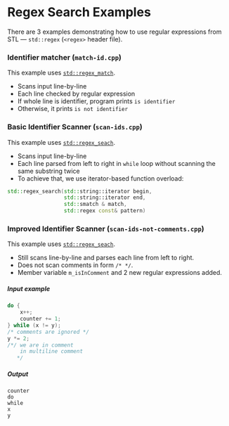 # Regex Search Examples

There are 3 examples demonstrating how to use regular expressions from STL &mdash; `std::regex` (`<regex>` header file).

### Identifier matcher (`match-id.cpp`)

This example uses [`std::regex_match`](http://www.cplusplus.com/reference/regex/regex_match/).
- Scans input line-by-line
- Each line checked by regular expression
- If whole line is identifier, program prints `is identifier`
- Otherwise, it prints `is not identifier`

### Basic Identifier Scanner (`scan-ids.cpp`)

This example uses [`std::regex_seach`](http://www.cplusplus.com/reference/regex/regex_search/).

- Scans input line-by-line
- Each line parsed from left to right in `while` loop without scanning the same substring twice
- To achieve that, we use iterator-based function overload:

```cpp
std::regex_search(std::string::iterator begin,
                  std::string::iterator end,
                  std::smatch & match,
                  std::regex const& pattern)
```

### Improved Identifier Scanner (`scan-ids-not-comments.cpp`)

This example uses [`std::regex_seach`](http://www.cplusplus.com/reference/regex/regex_search/).

- Still scans line-by-line and parses each line from left to right.
- Does not scan comments in form `/* */`.
- Member variable `m_isInComment` and 2 new regular expressions added.

##### Input example
```cpp
do {
    x++;
    counter += 1;
} while (x != y);
/* comments are ignored */
y *= 2;
/*/ we are in comment
    in multiline comment
   */
```

##### Output
```
counter
do
while
x
y
```